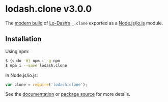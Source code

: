 # lodash.clone v3.0.0

The [modern build](https://github.com/lodash/lodash/wiki/Build-Differences) of [Lo-Dash’s](https://lodash.com/) `_.clone` exported as a [Node.js](http://nodejs.org/)/[io.js](https://iojs.org/) module.

## Installation

Using npm:

```bash
$ {sudo -H} npm i -g npm
$ npm i --save lodash.clone
```

In Node.js/io.js:

```js
var clone = require('lodash.clone');
```

See the [documentation](https://lodash.com/docs#clone) or [package source](https://github.com/lodash/lodash/blob/3.0.0-npm-packages/lodash.clone/index.js) for more details.
